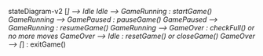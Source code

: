stateDiagram-v2
    [*] --> Idle
    Idle --> GameRunning : startGame()
    GameRunning --> GamePaused : pauseGame()
    GamePaused --> GameRunning : resumeGame()
    GameRunning --> GameOver : checkFull() or no more moves
    GameOver --> Idle : resetGame() or closeGame()
    GameOver --> [*] : exitGame()
